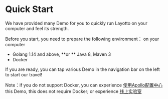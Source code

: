 # Quick Start

We have provided many Demo for you to quickly run Layotto on your computer and feel its strength.

Before you start, you need to prepare the following environment： on your computer

- Golang 1.14 and above, \*\*or \*\* Java 8, Maven 3
- Docker

If you are ready, you can tap various Demo in the navigation bar on the left to start our travel!

Note：if you do not support Docker, you can experience [使用Apollo配置中心](configuration/start-apollo.md) this Demo, this does not require Docker; or experience [线上实验室](start/lab.md)
